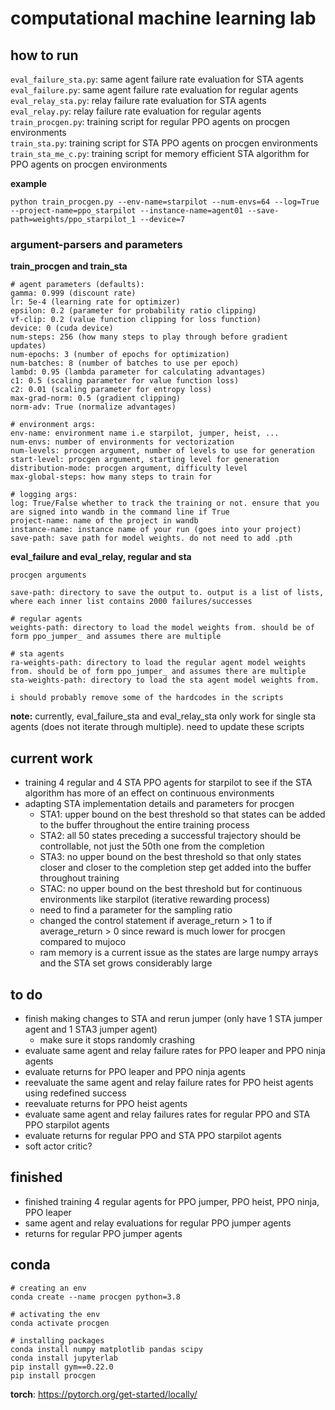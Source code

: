 # computational machine learning lab

## how to run
`eval_failure_sta.py`: same agent failure rate evaluation for STA agents <br>
`eval_failure.py`: same agent failure rate evaluation for regular agents <br>
`eval_relay_sta.py`: relay failure rate evaluation for STA agents <br>
`eval_relay.py`: relay failure rate evaluation for regular agents <br>
`train_procgen.py`: training script for regular PPO agents on procgen environments <br>
`train_sta.py`: training script for STA PPO agents on procgen environments <br>
`train_sta_me_c.py`: training script for memory efficient STA algorithm for PPO agents on procgen environments

**example**
```
python train_procgen.py --env-name=starpilot --num-envs=64 --log=True --project-name=ppo_starpilot --instance-name=agent01 --save-path=weights/ppo_starpilot_1 --device=7
```

### argument-parsers and parameters
**train_procgen and train_sta**
```
# agent parameters (defaults):
gamma: 0.999 (discount rate)
lr: 5e-4 (learning rate for optimizer)
epsilon: 0.2 (parameter for probability ratio clipping)
vf-clip: 0.2 (value function clipping for loss function)
device: 0 (cuda device)
num-steps: 256 (how many steps to play through before gradient updates)
num-epochs: 3 (number of epochs for optimization)
num-batches: 8 (number of batches to use per epoch)
lambd: 0.95 (lambda parameter for calculating advantages)
c1: 0.5 (scaling parameter for value function loss)
c2: 0.01 (scaling parameter for entropy loss)
max-grad-norm: 0.5 (gradient clipping)
norm-adv: True (normalize advantages)

# environment args:
env-name: environment name i.e starpilot, jumper, heist, ...
num-envs: number of environments for vectorization
num-levels: procgen argument, number of levels to use for generation
start-level: procgen argument, starting level for generation
distribution-mode: procgen argument, difficulty level
max-global-steps: how many steps to train for 

# logging args:
log: True/False whether to track the training or not. ensure that you are signed into wandb in the command line if True
project-name: name of the project in wandb
instance-name: instance name of your run (goes into your project)
save-path: save path for model weights. do not need to add .pth
```
**eval_failure and eval_relay, regular and sta**
```
procgen arguments

save-path: directory to save the output to. output is a list of lists, where each inner list contains 2000 failures/successes

# regular agents
weights-path: directory to load the model weights from. should be of form ppo_jumper_ and assumes there are multiple

# sta agents
ra-weights-path: directory to load the regular agent model weights from. should be of form ppo_jumper_ and assumes there are multiple
sta-weights-path: directory to load the sta agent model weights from.

i should probably remove some of the hardcodes in the scripts
```
**note:** currently, eval_failure_sta and eval_relay_sta only work for single sta agents (does not iterate through multiple). need to update these scripts


## current work
* training 4 regular and 4 STA PPO agents for starpilot to see if the STA algorithm has more of an effect on continuous environments
* adapting STA implementation details and parameters for procgen 
    * STA1: upper bound on the best threshold so that states can be added to the buffer throughout the entire training process
    * STA2: all 50 states preceding a successful trajectory should be controllable, not just the 50th one from the completion
    * STA3: no upper bound on the best threshold so that only states closer and closer to the completion step get added into the buffer throughout training
    * STAC: no upper bound on the best threshold but for continuous environments like starpilot (iterative rewarding process)
    * need to find a parameter for the sampling ratio
    * changed the control statement if average_return > 1 to if average_return > 0 since reward is much lower for procgen compared to mujoco
    * ram memory is a current issue as the states are large numpy arrays and the STA set grows considerably large

## to do
* finish making changes to STA and rerun jumper (only have 1 STA jumper agent and 1 STA3 jumper agent)
    * make sure it stops randomly crashing
* evaluate same agent and relay failure rates for PPO leaper and PPO ninja agents
* evaluate returns for PPO leaper and PPO ninja agents
* reevaluate the same agent and relay failure rates for PPO heist agents using redefined success
* reevaluate returns for PPO heist agents
* evaluate same agent and relay failures rates for regular PPO and STA PPO starpilot agents
* evaluate returns for regular PPO and STA PPO starpilot agents
* soft actor critic?


## finished
* finished training 4 regular agents for PPO jumper, PPO heist, PPO ninja, PPO leaper
* same agent and relay evaluations for regular PPO jumper agents
* returns for regular PPO jumper agents

## conda
```
# creating an env
conda create --name procgen python=3.8

# activating the env
conda activate procgen

# installing packages
conda install numpy matplotlib pandas scipy 
conda install jupyterlab
pip install gym==0.22.0
pip install procgen
```
**torch**: https://pytorch.org/get-started/locally/
